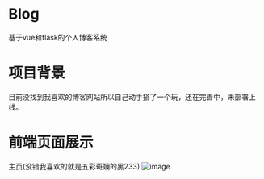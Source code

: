 # Blog
基于vue和flask的个人博客系统

# 项目背景
目前没找到我喜欢的博客网站所以自己动手搭了一个玩，还在完善中，未部署上线。

# 前端页面展示

主页(没错我喜欢的就是五彩斑斓的黑233)
![image](https://github.com/Somnams/Blog/static/master/001.gif)
